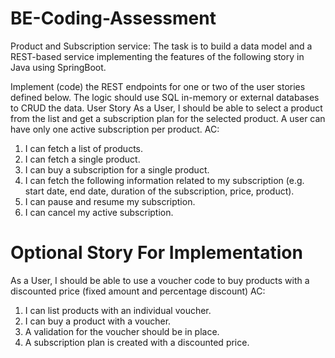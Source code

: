 # BE-Coding-Assessment

Product and Subscription service: 
The task is to build a data model and a REST-based service implementing the features of the following story in Java using SpringBoot. 

Implement (code) the REST endpoints for one or two of the user stories defined below. The logic should use SQL in-memory or external databases to CRUD the data.
User Story 
As a User, I should be able to select a product from the list and get a subscription plan for the selected product. A user can have only one active subscription per product. AC: 
1. I can fetch a list of products. 
2. I can fetch a single product. 
3. I can buy a subscription for a single product. 
4. I can fetch the following information related to my subscription (e.g. start date, end date, duration of the subscription, price, product). 
5. I can pause and resume my subscription. 
6. I can cancel my active subscription.

   
# Optional Story For Implementation 

As a User, I should be able to use a voucher code to buy products with a discounted price (fixed amount and percentage discount) 
AC: 
1. I can list products with an individual voucher. 
2. I can buy a product with a voucher. 
3. A validation for the voucher should be in place. 
4. A subscription plan is created with a discounted price. 

